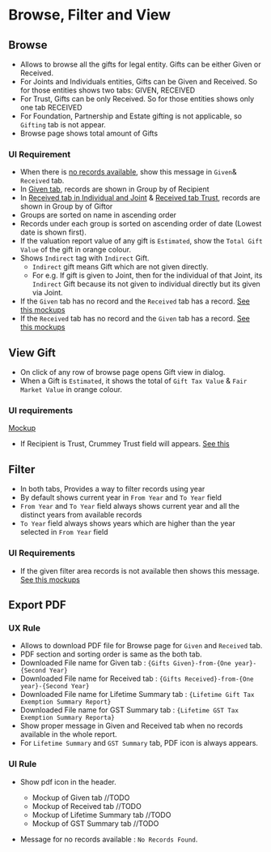 # Browse, Filter and View

## Browse

- Allows to browse all the gifts for legal entity. Gifts can be either Given or Received.
- For Joints and Individuals entities, Gifts can be Given and Received. So for those entities shows two tabs: GIVEN, RECEIVED
- For Trust, Gifts can be only Received. So for those entities shows only one tab RECEIVED
- For Foundation, Partnership and Estate gifting is not applicable, so `Gifting` tab is not appear.
- Browse page shows total amount of Gifts 

### UI Requirement 

- When there is [no records available](https://drive.google.com/file/d/1PfIMdIhULRm1XCeIZyELfl7KNMlTE-c7/view), show this message in `Given`& `Received` tab.
- In [Given tab](https://drive.google.com/file/d/1BAPUBLstRiZC0GmeQbb5az_Y4fshEJ_e/view), records are shown in Group by of Recipient
- In [Received tab in Individual and Joint](https://drive.google.com/file/d/1rbShyhlD0PKYHXZEWhImg3mzOkRtm23l/view) & [Received tab Trust](https://gallery.io/projects/MCHbtQVoQ2HCZfBS-vT-eRyP/files/MCEJu8Y2hyDScevpXdHpri-_6uscOmBX9ug), records are shown in Group by of Giftor
- Groups are sorted on name in ascending order
- Records under each group is sorted on ascending order of date (Lowest date is shown first).
- If the valuation report value of any gift is `Estimated`, show the `Total Gift Value` of the gift in orange colour.
- Shows `Indirect` tag with `Indirect` Gift.
  - `Indirect` gift means Gift which are not given directly.  
  - For e.g. If gift is given to Joint, then for the individual of that Joint, its `Indirect` Gift because its not given to individual directly but its given via Joint.
- If the `Given` tab has no record and the `Received` tab has a record. [See this mockups](https://drive.google.com/file/d/1owlcwN8dRABsualWCSmPmDlqLZou3f0j/view)
- If the `Received` tab has no record and the `Given` tab has a record. [See this mockups](https://drive.google.com/file/d/17y4-h1qGydEdgCN-UaIZuSLRCZ7HJr9c/view)



## View Gift

- On click of any row of browse page opens Gift view in dialog.
- When a Gift is `Estimated`, it shows the total of `Gift Tax Value` & `Fair Market Value` in orange colour.

### UI requirements

[Mockup](https://drive.google.com/file/d/1i7trcbBkWXR7C1sH8Vdybqs0MpQCOR6V/view?usp=sharing)

- If Recipient is Trust, Crummey Trust field will appears. [See this](https://drive.google.com/file/d/1kcggivFHKZyiWQdBD-ejGzEINEC4oIBl/view?usp=sharing)



## Filter

- In both tabs, Provides a way to filter records using year
- By default shows current year in `From Year` and `To Year` field
- `From Year` and `To Year` field always shows current year and all the distinct years from available records
- `To Year` field always shows years which are higher than the year selected in `From Year` field

### UI Requirements

- If the given filter area records is not available then shows this message. [See this mockups](https://drive.google.com/file/d/1gw4eNK0YFitm71nlMX8iwbWe35mKv1vH/view)



## Export PDF

### UX Rule

- Allows to download PDF file for Browse page for `Given` and `Received` tab.
- PDF section and sorting order is same as the both tab.
- Downloaded File name for Given tab : `{Gifts Given}-from-{One year}-{Second Year}`
- Downloaded File name for Received tab : `{Gifts Received}-from-{One year}-{Second Year}`
- Downloaded File name for Lifetime Summary tab : `{Lifetime Gift Tax Exemption Summary Report}`
- Downloaded File name for GST Summary tab : `{Lifetime GST Tax Exemption Summary Reporta}`
- Show proper message in Given and Received tab when no records available in the whole report.
- For `Lifetime Summary` and `GST Summary` tab, PDF icon is always appears. 

### UI Rule

- Show pdf icon in the header.
  - Mockup of Given tab //TODO
  - Mockup of Received tab //TODO
  - Mockup of Lifetime Summary tab //TODO
  - Mockup of GST Summary tab //TODO

- Message for no records available : `No Records Found`.

